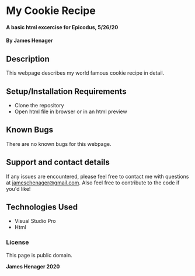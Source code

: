 # My Cookie Recipe

#### A basic html excercise for Epicodus, 5/26/20

#### By James Henager

## Description

This webpage describes my world famous cookie recipe in detail.

## Setup/Installation Requirements

* Clone the repository
* Open html file in browser or in an html preview


## Known Bugs

There are no known bugs for this webpage.

## Support and contact details

If any issues are encountered, please feel free to contact me with questions at jameschenager@gmail.com. Also feel free to contribute to the code if you'd like!

## Technologies Used

* Visual Studio Pro
* Html

### License

This page is public domain.

 **James Henager 2020**